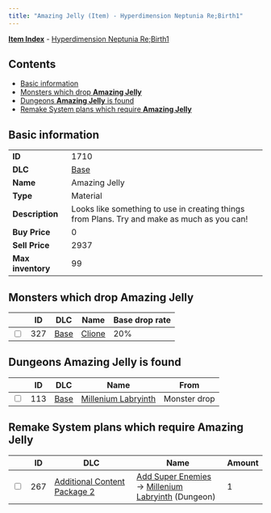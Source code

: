 ```yaml
---
title: "Amazing Jelly (Item) - Hyperdimension Neptunia Re;Birth1"
---
```


[**Item Index**](/neptunia/rb1/item/index.html) - [Hyperdimension Neptunia Re;Birth1](/neptunia/rb1)

## Contents

- [Basic information](#basic-information)
- [Monsters which drop **Amazing Jelly**](#monsters-which-drop-amazing-jelly)
- [Dungeons **Amazing Jelly** is found](#dungeons-amazing-jelly-is-found)
- [Remake System plans which require **Amazing Jelly**](#remake-system-plans-which-require-amazing-jelly)

## Basic information

|   |   |
| -- | -- |
| **ID** | 1710 |
| **DLC** | [Base](/neptunia/rb1/dlc/1-base.html) |
| **Name** | Amazing Jelly |
| **Type** | Material |
| **Description** | Looks like something to use in creating things from Plans. Try and make as much as you can! |
| **Buy Price** | 0 |
| **Sell Price** | 2937 |
| **Max inventory** | 99 |

## Monsters which drop **Amazing Jelly**

|    | ID | DLC | Name | Base drop rate |
| -- | -- | --- | ---- | -------------- |
| <input type="checkbox" id="rb1-monster-1-327" class="trackbox" /> | 327 | [Base](/neptunia/rb1/dlc/1-base.html) | [Clione](/neptunia/rb1/monster/1-327-clione.html) | 20% |

## Dungeons **Amazing Jelly** is found

|    | ID | DLC | Name | From |
| -- | -- | --- | ---- | ---- |
| <input type="checkbox" id="rb1-dungeon-1-113" class="trackbox" /> | 113 | [Base](/neptunia/rb1/dlc/1-base.html) | [Millenium Labryinth](/neptunia/rb1/dungeon/1-113-millenium-labryinth.html) | Monster drop |

## Remake System plans which require **Amazing Jelly**

|    | ID | DLC | Name | Amount |
| -- | -- | --- | ---- | ------ |
| <input type="checkbox" id="rb1-remake-11-267" class="trackbox" /> | 267 | [Additional Content Package 2](/neptunia/rb1/dlc/11-pack2.html) | [Add Super Enemies](/neptunia/rb1/remake/11-267-add-super-enemies.html)<br />→ [Millenium Labryinth](/neptunia/rb1/dungeon/1-113-millenium-labryinth.html) (Dungeon) | 1 |